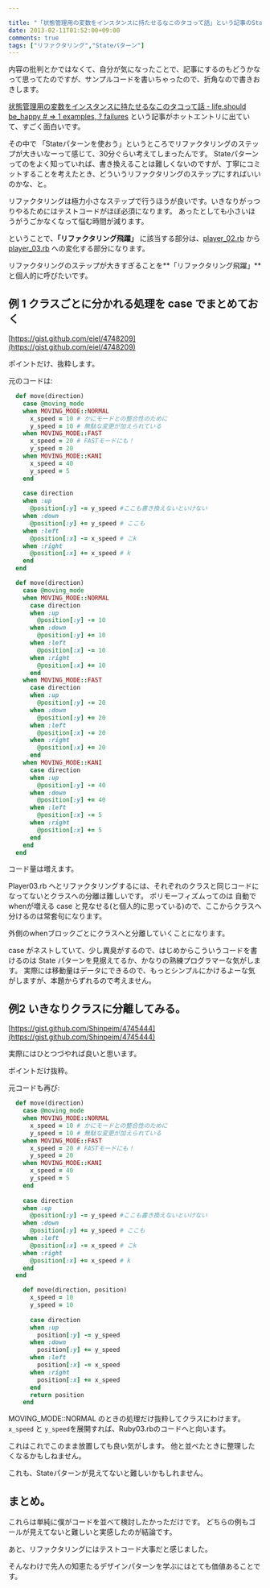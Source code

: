 ```yaml
---

title: "「状態管理用の変数をインスタンスに持たせるなこのタコって話」という記事のStateパターンを適用したときのリファクタリングのステップが気になって。"
date: 2013-02-11T01:52:00+09:00
comments: true
tags: ["リファクタリング","Stateパターン"]
---
```


内容の批判とかではなくて、自分が気になったことで、記事にするのもどうかなって思ってたのですが、サンプルコードを書いちゃったので、折角なので書きおきします。

[状態管理用の変数をインスタンスに持たせるなこのタコって話 - life.should be_happy # => 1 examples, ? failures](http://nekogata.hatenablog.com/entry/2013/02/09/233540) という記事がホットエントリに出ていて、すごく面白いです。

その中で 「Stateパターンを使おう」というところでリファクタリングのステップが大きいなーって感じて、30分ぐらい考えてしまったんです。
Stateパターンってのをよく知っていれば、書き換えることは難しくないのですが、丁寧にコミットすることを考えたとき、どういうリファクタリングのステップにすればいいのかな、と。

リファクタリングは極力小さなステップで行うほうが良いです。いきなりがっつりやるためにはテストコードがほぼ必須になります。
あったとしても小さいほうがうごかなくなって悩む時間が減ります。


ということで、**「リファクタリング飛躍」** に該当する部分は、[player_02.rb](https://gist.github.com/Shinpeim/4745444) から [player_03.rb](https://gist.github.com/Shinpeim/4745446) への変化する部分になります。

リファクタリングのステップが大きすぎることを**「リファクタリング飛躍」**と個人的に呼びたいです。


## 例 1 クラスごとに分かれる処理を case でまとめておく

[https://gist.github.com/eiel/4748209](https://gist.github.com/eiel/4748209)

ポイントだけ、抜粋します。

元のコードは:
```ruby
  def move(direction)
    case @moving_mode
    when MOVING_MODE::NORMAL
      x_speed = 10 # かにモードとの整合性のために
      y_speed = 10 # 無駄な変更が加えられている
    when MOVING_MODE::FAST
      x_speed = 20 # FASTモードにも！
      y_speed = 20
    when MOVING_MODE::KANI
      x_speed = 40
      y_speed = 5
    end
 
    case direction
    when :up
      @position[:y] -= y_speed #ここも書き換えないといけない
    when :down
      @position[:y] += y_speed # ここも
    when :left
      @position[:x] -= x_speed # こk
    when :right
      @position[:x] += x_speed # k
    end
  end
```

```ruby
  def move(direction)
    case @moving_mode
    when MOVING_MODE::NORMAL
      case direction
      when :up
        @position[:y] -= 10
      when :down
        @position[:y] += 10
      when :left
        @position[:x] -= 10
      when :right
        @position[:x] += 10
      end
    when MOVING_MODE::FAST
      case direction
      when :up
        @position[:y] -= 20
      when :down
        @position[:y] += 20
      when :left
        @position[:x] -= 20
      when :right
        @position[:x] += 20
      end
    when MOVING_MODE::KANI
      case direction
      when :up
        @position[:y] -= 40
      when :down
        @position[:y] += 40
      when :left
        @position[:x] -= 5
      when :right
        @position[:x] += 5
      end
    end
  end
```

コード量は増えます。

Player03.rb へとリファクタリングするには、それぞれのクラスと同じコードになってないとクラスへの分離は難しいです。
ポリモーフィズムってのは 自動でwhenが増える case と見なせる(と個人的に思っている)ので、ここからクラスへ分けるのは常套句になります。

外側のwhenブロックごとにクラスへと分離していくことになります。


case がネストしていて、少し異臭がするので、はじめからこういうコードを書けるのは State パターンを見据えてるか、かなりの熟練プログラマーな気がします。
実際には移動量はデータにできるので、もっとシンプルにかけるよーな気がしますが、本題からずれるので考えません。


## 例2 いきなりクラスに分離してみる。

[https://gist.github.com/Shinpeim/4745444](https://gist.github.com/Shinpeim/4745444)

実際にはひとつづやれば良いと思います。

ポイントだけ抜粋。

元コードも再び:
```ruby
  def move(direction)
    case @moving_mode
    when MOVING_MODE::NORMAL
      x_speed = 10 # かにモードとの整合性のために
      y_speed = 10 # 無駄な変更が加えられている
    when MOVING_MODE::FAST
      x_speed = 20 # FASTモードにも！
      y_speed = 20
    when MOVING_MODE::KANI
      x_speed = 40
      y_speed = 5
    end
 
    case direction
    when :up
      @position[:y] -= y_speed #ここも書き換えないといけない
    when :down
      @position[:y] += y_speed # ここも
    when :left
      @position[:x] -= x_speed # こk
    when :right
      @position[:x] += x_speed # k
    end
  end
```


```ruby
    def move(direction, position)
      x_speed = 10
      y_speed = 10
 
      case direction
      when :up
        position[:y] -= y_speed
      when :down
        position[:y] += y_speed
      when :left
        position[:x] -= x_speed
      when :right
        position[:x] += x_speed
      end
      return position
    end
```

MOVING_MODE::NORMAL のときの処理だけ抜粋してクラスにわけます。 `x_speed` と `y_speed`を展開すれば、Ruby03.rbのコードへと向います。

これはこれでこのまま放置しても良い気がします。
他と並べたときに整理したくなるかもしねません。

これも、Stateパターンが見えてないと難しいかもしれません。

## まとめ。

これらは単純に僕がコードを並べて検討したかっただけです。
どちらの例もゴールが見えてないと難しいと実感したのが結論です。

あと、リファクタリングにはテストコード大事だと感じました。

そんなわけで先人の知恵たるデザインパターンを学ぶにはとても価値あることです。
